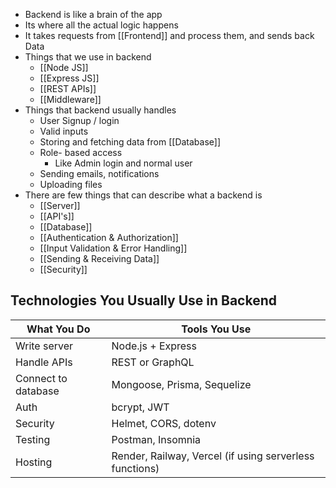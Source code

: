 - Backend is like a brain of the app
- Its where all the actual logic happens
- It takes requests from [[Frontend]] and process them, and sends back Data
- Things that we use in backend
	- [[Node JS]]
	- [[Express JS]]
	- [[REST APIs]]
	- [[Middleware]]
- Things that backend usually handles
	- User Signup / login
	- Valid inputs
	- Storing and fetching data from [[Database]]
	- Role- based access
		- Like Admin login and normal user
	- Sending emails, notifications
	- Uploading files 
- There are few things that can describe what a backend is 
	- [[Server]]
	- [[API's]]
	- [[Database]]
	- [[Authentication & Authorization]]
	- [[Input Validation & Error Handling]]
	- [[Sending & Receiving Data]]
	- [[Security]] 


## Technologies You Usually Use in Backend

| What You Do         | Tools You Use                                           |
| ------------------- | ------------------------------------------------------- |
| Write server        | Node.js + Express                                       |
| Handle APIs         | REST or GraphQL                                         |
| Connect to database | Mongoose, Prisma, Sequelize                             |
| Auth                | bcrypt, JWT                                             |
| Security            | Helmet, CORS, dotenv                                    |
| Testing             | Postman, Insomnia                                       |
| Hosting             | Render, Railway, Vercel (if using serverless functions) |
